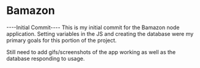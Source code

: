 # Bamazon
----Initial Commit----
This is my initial commit for the Bamazon node application. Setting variables in the JS and creating the database were my primary goals for this portion of the project.

Still need to add gifs/screenshots of the app working as well as the database responding to usage. 